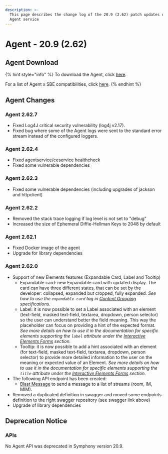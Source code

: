 ```yaml
---
description: >-
  This page describes the change log of the 20.9 (2.62) patch updates of the
  Agent service
---
```


# Agent - 20.9 (2.62)

## Agent Download

{% hint style="info" %}
To download the Agent, click [here](https://docs.developers.symphony.com/admin-guide/agent-guide/agent-download).

For a list of Agent x SBE compatibilities, click [here](../../../agent-guide/sbe-x-agent-compatibility-matrix.md).
{% endhint %}

## Agent Changes

### Agent 2.62.7

* Fixed Log4J critical security vulnerability (log4j v2.17).
* Fixed bug where some of the Agent logs were sent to the standard error stream instead of the configured loggers.

### Agent 2.62.4

* Fixed agentservice/ceservice healthcheck
* Fixed some vulnerable dependencies

### Agent 2.62.3

* Fixed some vulnerable dependencies (including upgrades of jackson and httpclient)

### Agent 2.62.2

* Removed the stack trace logging if log level is not set to "debug"
* Increased the size of Ephemeral Diffie-Hellman Keys to 2048 by default

### Agent 2.62.1

* Fixed Docker image of the agent
* Upgrade for library dependencies

### Agent 2.62.0

* Support of new Elements features (Expandable Card, Label and Tooltip)
  * Expandable card: new Expandable card with updated display. The card can have three different states, that can be set by the developer: collapsed, expanded but cropped, fully expanded. _See how to use the `expandable-card` tag in_ [_Content Grouping_](../../../../building-bots-on-symphony/messages/overview-of-messageml/messageml-basic-format-tags/content-grouping.md) _specifications._
  * Label: it is now possible to set a Label associated with an element (text-field, masked text-field, textarea, dropdown, person selector) so the user can understand better the field meaning. This way the placeholder can focus on providing a hint of the expected format. _See more details on how to use it in the documentation for specific elements supporting the `label` attribute under the_ [_Interactive Elements Forms_](../../../../building-bots-on-symphony/messages/overview-of-messageml/symphony-elements-1/) _section._
  * Tooltip: it is now possible to add a hint associated with an element (for text-field, masked text-field, textarea, dropdown, person selector) to provide more detailed information to the user on the meaning or expected value of an Element. _See more details on how to use it in the documentation for specific elements supporting the `title` attribute under the_ [_Interactive Elements Forms_](../../../../building-bots-on-symphony/messages/overview-of-messageml/symphony-elements-1/) _section._
* The following API endpoint has been created:
  * [Blast Message](https://developers.symphony.com/restapi/v20.9/reference#blast-message) to send a message to a list of streams (room, IM, MIM).
* Removed a duplicated definition in swagger and moved some endpoints definition to the right swagger repository (see swagger link above)
* Upgrade of library dependencies



## **Deprecation Notice**

### **APIs**

No Agent API was deprecated in Symphony version 20.9.
